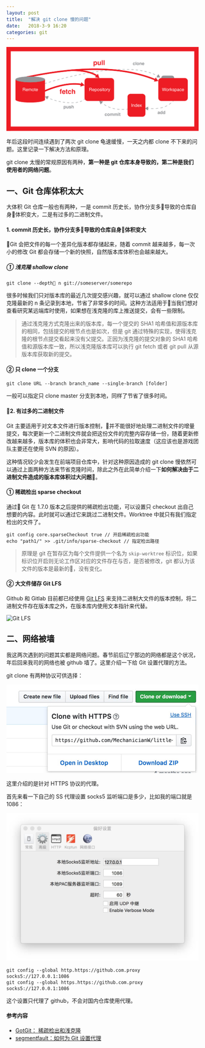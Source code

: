 ```yaml
---
layout: post
title:  "解决 git clone 慢的问题"
date:   2018-3-9 16:20
categories: git
---
```


![git-cover](/images/2018-3-git.png)

年后这段时间连续遇到了两次 git clone 龟速缓慢，一天之内都 clone 不下来的问题。这里记录一下解决方法和原理。

git clone 太慢的常规原因有两种，**第一种是 git 仓库本身导致的，第二种是我们使用者的网络问题**。

<!--more-->

## 一、Git 仓库体积太大

大体积 Git 仓库一般也有两种，一是 commit 历史长，协作分支多导致的仓库自身体积变大，二是有过多的二进制文件。

#### 1. commit 历史长，协作分支多导致的仓库自身体积变大

Git 会把文件的每一个差异化版本都存储起来，随着 commit 越来越多，每一次小的修改 Git 都会存储一个新的快照，自然版本库体积也会越来越大。

##### ① 浅克隆 shallow clone

`git clone --depth n git://someserver/somerepo`

很多时候我们只对版本库的最近几次提交感兴趣，就可以通过 shallow clone 仅仅克隆最新的 n 条记录到本地，节省了非常多的时间。这种方法适用于当我们想对查看研究某远端库时使用，如果想在浅克隆的库上推送提交，会有一些限制。

> 通过浅克隆方式克隆出来的版本库，每一个提交的 SHA1 哈希值和源版本库的相同，包括提交的根节点也是如次，但是 git 通过特殊的实现，使得浅克隆的根节点提交看起来没有父提交。正因为浅克隆的提交对象的 SHA1 哈希值和源版本库一致，所以浅克隆版本库可以执行 git fetch 或者 git pull 从源版本库获取新的提交。

#### ② 只 clone 一个分支

`git clone URL --branch branch_name --single-branch [folder]`

一般可以指定只 clone master 分支到本地，同样了节省了很多时间。

#### 2. 有过多的二进制文件

Git 主要适用于对文本文件进行版本控制，并不能很好地处理二进制文件的增量提交，每次更新一个二进制文件就会把这份文件的完整内容存储一份，随着更新修改越来越多，版本库的体积也会非常大，影响代码的拉取速度（这应该也是游戏团队主要还在使用 SVN 的原因）。

这种情况较少会发生在前端项目仓库中，针对这种原因造成的 git clone 慢依然可以通过上面两种方法来节省克隆时间，除此之外在此简单介绍一下**如何解决由于二进制文件造成的版本库体积过大问题**。

#### ① 稀疏检出 sparse checkout

通过 Git 在 1.7.0 版本之后提供的稀疏检出功能，可以设置只 checkout 出自己想要的内容。此时就可以通过它来跳过二进制文件。Worktree 中就只有我们指定检出的文件了。

```
git config core.sparseCheckout true // 开启稀疏检出功能
echo "path1/" >> .git/info/sparse-checkout // 指定检出路径
```

> 原理是 git 在暂存区为每个文件提供一个名为 `skip-worktree` 标识位，如果标识位开启则无论工作区对应的文件存在与否，是否被修改，git 都认为该文件的版本是最新的，没有变化。

#### ② 大文件储存 Git LFS

Github 和 Gitlab 目前都已经使用 [Git LFS](https://git-lfs.github.com/) 来支持二进制大文件的版本控制，将二进制文件存在版本库之外，在版本库内使用文本指针来代替。

![Git LFS](https://git-lfs.github.com/images/facebook-promo.png)

## 二、网络被墙

我这两次遇到的问题其实都是网络问题。春节前后辽宁那边的网络都是这个状况，年后回来我司的网络也被 github 墙了。这里介绍一下给 Git 设置代理的方法。

git clone 有两种协议可供选择：

![git clone](/images/git-clone-shot.jpeg)

这里介绍的是针对 HTTPS 协议的代理。

首先来看一下自己的 SS 代理设置 socks5 监听端口是多少，比如我的端口就是1086：

![ss](/images/ss.jpeg)

```shell
git config --global http.https://github.com.proxy socks5://127.0.0.1:1086
git config --global https.https://github.com.proxy socks5://127.0.0.1:1086
```

这个设置只代理了 github，不会对国内仓库使用代理。

#### 参考内容

* [GotGit： 稀疏检出和浅克隆](https://www.worldhello.net/gotgit/08-git-misc/090-sparse-checkout-and-shallow-clone.html)
* [segmentfault：如何为 Git 设置代理](https://segmentfault.com/q/1010000000118837)